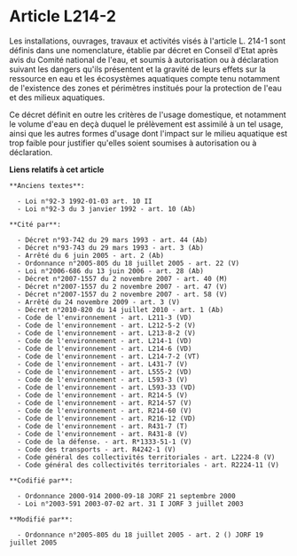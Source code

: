 # Article L214-2

Les installations, ouvrages, travaux et activités visés à l'article L. 214-1 sont définis dans une nomenclature, établie par
décret en Conseil d'Etat après avis du Comité national de l'eau, et soumis à autorisation ou à déclaration suivant les
dangers qu'ils présentent et la gravité de leurs effets sur la ressource en eau et les écosystèmes aquatiques compte tenu
notamment de l'existence des zones et périmètres institués pour la protection de l'eau et des milieux aquatiques. 

Ce décret définit en outre les critères de l'usage domestique, et notamment le volume d'eau en deçà duquel le prélèvement est
assimilé à un tel usage, ainsi que les autres formes d'usage dont l'impact sur le milieu aquatique est trop faible pour
justifier qu'elles soient soumises à autorisation ou à déclaration.

**Liens relatifs à cet article**

	**Anciens textes**:

	  - Loi n°92-3 1992-01-03 art. 10 II
	  - Loi n°92-3 du 3 janvier 1992 - art. 10 (Ab)

	**Cité par**:

	  - Décret n°93-742 du 29 mars 1993 - art. 44 (Ab)
	  - Décret n°93-743 du 29 mars 1993 - art. 3 (Ab)
	  - Arrêté du 6 juin 2005 - art. 2 (Ab)
	  - Ordonnance n°2005-805 du 18 juillet 2005 - art. 22 (V)
	  - Loi n°2006-686 du 13 juin 2006 - art. 28 (Ab)
	  - Décret n°2007-1557 du 2 novembre 2007 - art. 40 (M)
	  - Décret n°2007-1557 du 2 novembre 2007 - art. 47 (V)
	  - Décret n°2007-1557 du 2 novembre 2007 - art. 58 (V)
	  - Arrêté du 24 novembre 2009 - art. 3 (V)
	  - Décret n°2010-820 du 14 juillet 2010 - art. 1 (Ab)
	  - Code de l'environnement - art. L211-3 (VD)
	  - Code de l'environnement - art. L212-5-2 (V)
	  - Code de l'environnement - art. L213-8-2 (V)
	  - Code de l'environnement - art. L214-1 (VD)
	  - Code de l'environnement - art. L214-6 (VD)
	  - Code de l'environnement - art. L214-7-2 (VT)
	  - Code de l'environnement - art. L431-7 (V)
	  - Code de l'environnement - art. L555-2 (VD)
	  - Code de l'environnement - art. L593-3 (V)
	  - Code de l'environnement - art. L593-33 (VD)
	  - Code de l'environnement - art. R214-5 (V)
	  - Code de l'environnement - art. R214-57 (V)
	  - Code de l'environnement - art. R214-60 (V)
	  - Code de l'environnement - art. R216-12 (VD)
	  - Code de l'environnement - art. R431-7 (T)
	  - Code de l'environnement - art. R431-8 (V)
	  - Code de la défense. - art. R*1333-51-1 (V)
	  - Code des transports - art. R4242-1 (V)
	  - Code général des collectivités territoriales - art. L2224-8 (V)
	  - Code général des collectivités territoriales - art. R2224-11 (V)

	**Codifié par**:

	  - Ordonnance 2000-914 2000-09-18 JORF 21 septembre 2000
	  - Loi n°2003-591 2003-07-02 art. 31 I JORF 3 juillet 2003

	**Modifié par**:

	  - Ordonnance n°2005-805 du 18 juillet 2005 - art. 2 () JORF 19 juillet 2005
